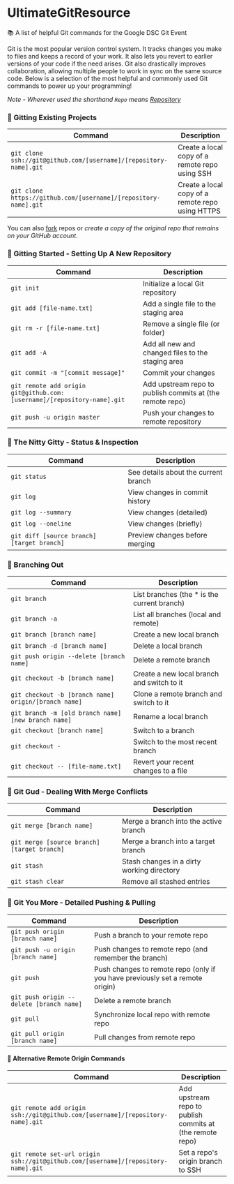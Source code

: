 # UltimateGitResource
📚 A list of helpful Git commands for the Google DSC Git Event

Git is the most popular version control system. It tracks changes you make to files and keeps a record of your work. It also lets you revert to earlier versions of your code if the need arises. Git also drastically improves collaboration, allowing multiple people to work in sync on the same source code. Below is a selection of the most helpful and commonly used Git commands to power up your programming!

*Note - Wherever used the shorthand `Repo` means [Repository](https://en.wikipedia.org/wiki/Repository_(version_control))*


### 📗 Gitting Existing Projects

| Command | Description |
| ------- | ----------- |
| `git clone ssh://git@github.com/[username]/[repository-name].git` | Create a local copy of a remote repo using SSH |
| `git clone https://github.com/[username]/[repository-name].git` | Create a local copy of a remote repo using HTTPS |

You can also [fork](https://github.com/GoldinGuy/UltimateGitResource/fork) repos or *create a copy of the original repo that remains on your GitHub account*.


### 📘 Gitting Started - Setting Up A New Repository

| Command | Description |
| ------- | ----------- |
| `git init` | Initialize a local Git repository |
| `git add [file-name.txt]` | Add a single file to the staging area |
| `git rm -r [file-name.txt]` | Remove a single file (or folder) |
| `git add -A` | Add all new and changed files to the staging area |
| `git commit -m "[commit message]"` | Commit your changes |
| `git remote add origin git@github.com:[username]/[repository-name].git` | Add upstream repo to publish commits at (the remote repo) |
| `git push -u origin master` | Push your changes to remote repository |


### 📙 The Nitty Gitty - Status & Inspection

| Command | Description |
| ------- | ----------- |
| `git status` | See details about the current branch |
| `git log` | View changes in commit history |
| `git log --summary` | View changes (detailed) |
| `git log --oneline` | View changes (briefly) |
| `git diff [source branch] [target branch]` | Preview changes before merging |


### 📒 Branching Out

| Command | Description |
| ------- | ----------- |
| `git branch` | List branches (the * is the current branch) |
| `git branch -a` | List all branches (local and remote) |
| `git branch [branch name]` | Create a new local branch |
| `git branch -d [branch name]` | Delete a local branch |
| `git push origin --delete [branch name]` | Delete a remote branch |
| `git checkout -b [branch name]` | Create a new local branch and switch to it |
| `git checkout -b [branch name] origin/[branch name]` | Clone a remote branch and switch to it |
| `git branch -m [old branch name] [new branch name]` | Rename a local branch |
| `git checkout [branch name]` | Switch to a branch |
| `git checkout -` | Switch to the most recent branch |
| `git checkout -- [file-name.txt]` | Revert your recent changes to a file |


### 📕 Git Gud - Dealing With Merge Conflicts

| Command | Description |
| ------- | ----------- |
| `git merge [branch name]` | Merge a branch into the active branch |
| `git merge [source branch] [target branch]` | Merge a branch into a target branch |
| `git stash` | Stash changes in a dirty working directory |
| `git stash clear` | Remove all stashed entries |


### 📓 Git You More - Detailed Pushing & Pulling

| Command | Description |
| ------- | ----------- |
| `git push origin [branch name]` | Push a branch to your remote repo |
| `git push -u origin [branch name]` | Push changes to remote repo (and remember the branch) |
| `git push` | Push changes to remote repo (only if you have previously set a remote origin) |
| `git push origin --delete [branch name]` | Delete a remote branch |
| `git pull` | Synchronize local repo with remote repo |
| `git pull origin [branch name]` | Pull changes from remote repo |

#### 📔 Alternative Remote Origin Commands


| Command | Description |
| ------- | ----------- |
| `git remote add origin ssh://git@github.com/[username]/[repository-name].git`| Add upstream repo to publish commits at (the remote repo) |
| `git remote set-url origin ssh://git@github.com/[username]/[repository-name].git` | Set a repo's origin branch to SSH |
